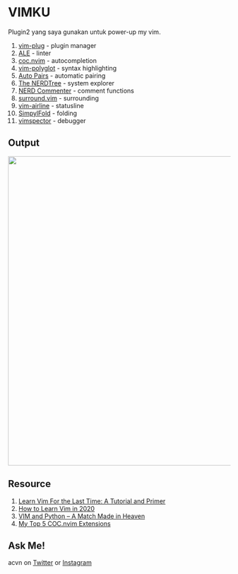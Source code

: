 # VIMKU

Plugin2 yang saya gunakan untuk power-up my vim.
1. [vim-plug](https://github.com/junegunn/vim-plug) - plugin manager
2. [ALE](https://github.com/dense-analysis/ale) - linter
3. [coc.nvim](https://github.com/neoclide/coc.nvim) - autocompletion
4. [vim-polyglot](https://github.com/sheerun/vim-polyglot) - syntax highlighting
5. [Auto Pairs](https://github.com/jiangmiao/auto-pairs) - automatic pairing
6. [The NERDTree](https://github.com/preservim/nerdtree) - system explorer
7. [NERD Commenter](https://github.com/preservim/nerdcommenter) - comment functions
8. [surround.vim](https://github.com/tpope/vim-surround) - surrounding
9. [vim-airline](https://github.com/vim-airline/vim-airline) - statusline
10. [SimpylFold](https://github.com/tmhedberg/SimpylFold) - folding
11. [vimspector](https://github.com/puremourning/vimspector#installation) - debugger

## Output
<img src="https://user-images.githubusercontent.com/52058660/130343474-82da9a9c-c873-43ab-b9d5-77671c9c524e.png" width="700">

## Resource
1. [Learn Vim For the Last Time: A Tutorial and Primer](https://danielmiessler.com/study/vim/)
2. [How to Learn Vim in 2020 ](https://dev.to/iggredible/learning-vim-in-2020-1mma)
3. [VIM and Python – A Match Made in Heaven](https://realpython.com/vim-and-python-a-match-made-in-heaven/)
4. [My Top 5 COC.nvim Extensions](https://medium.com/@lpestana/my-top-5-coc-nvim-extensions-ad09bfce973b)

## Ask Me!
acvn on [Twitter](https://twitter.com/acunsumageka) or [Instagram](https://www.instagram.com/aldi___satria/)
